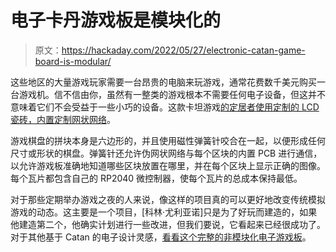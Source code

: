 # 电子卡丹游戏板是模块化的

> 原文：<https://hackaday.com/2022/05/27/electronic-catan-game-board-is-modular/>

这些地区的大量游戏玩家需要一台昂贵的电脑来玩游戏，通常花费数千美元购买一台游戏机。信不信由你，虽然有一整类的游戏根本不需要任何电子设备，但这并不意味着它们不会受益于一些小巧的设备。这款卡坦游戏[的定居者使用定制的 LCD 瓷砖，内置定制网状网络](https://www.coliniuliano.ca/projects/catan-tiles/)。

游戏棋盘的拼块本身是六边形的，并且使用磁性弹簧针咬合在一起，以便形成任何尺寸或形状的棋盘。弹簧针还允许伪网状网络与每个区块的内置 PCB 进行通信，以允许游戏板准确地知道哪些区块放置在哪里，并在每个区块上显示正确的图像。每个瓦片都包含自己的 RP2040 微控制器，使每个瓦片的总成本保持最低。

对于那些定期举办游戏之夜的人来说，像这样的项目真的可以更好地改变传统模拟游戏的动态。这主要是一个项目，[科林·尤利亚诺]只是为了好玩而建造的，如果他建造第二个，他确实计划进行一些改进，但我们要说，它看起来已经很成功了。对于其他基于 Catan 的电子设计灵感，[看看这个完整的非模块化电子游戏板](https://hackaday.com/2021/05/23/design-an-electronic-catan-board-in-a-day/)。